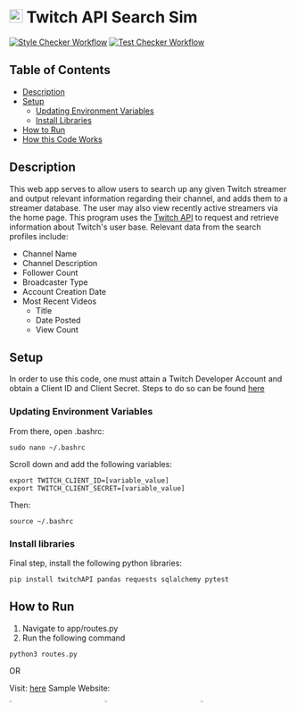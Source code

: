 # <img src="https://upload.wikimedia.org/wikipedia/commons/d/d3/Twitch_Glitch_Logo_Purple.svg" alt="Twitch Icon" width="24"> Twitch API Search Sim
[![Style Checker Workflow](https://github.com/pablo-cs/twitch-api-run/actions/workflows/style.yaml/badge.svg)](https://github.com/pablo-cs/twitch-api-run/actions/workflows/style.yaml)
[![Test Checker Workflow](https://github.com/pablo-cs/twitch-api-run/actions/workflows/tests.yaml/badge.svg)](https://github.com/pablo-cs/twitch-api-run/actions/workflows/tests.yaml)

## Table of Contents
- [Description](#description)
- [Setup](#setup)
  - [Updating Environment Variables](#updating-environment-variables)
  - [Install Libraries](#install-libraries)
- [How to Run](#how-to-run)
- [How this Code Works](#how-this-code-works)

## Description

This web app serves to allow users to search up any given Twitch streamer and
output relevant information regarding their channel, and adds them to a
streamer database. The user may also view recently active streamers via the home page.
This program uses the [Twitch API](https://dev.twitch.tv/docs/api/) to request and retrieve information about Twitch's
user base.
Relevant data from the search profiles include:
* Channel Name
* Channel Description
* Follower Count
* Broadcaster Type
* Account Creation Date
* Most Recent Videos
  * Title
  * Date Posted
  * View Count


## Setup

In order to use this code, one must attain a Twitch Developer Account and obtain a Client ID and Client Secret.
Steps to do so can be found [here](https://dev.twitch.tv/docs/api/get-started/)

### Updating Environment Variables
From there, open .bashrc:


```
sudo nano ~/.bashrc
```

Scroll down and add the following variables:

```
export TWITCH_CLIENT_ID=[variable_value]
export TWITCH_CLIENT_SECRET=[variable_value]
```

Then:

```
source ~/.bashrc
```

### Install libraries
Final step, install the following python libraries:
```
pip install twitchAPI pandas requests sqlalchemy pytest
```

## How to Run

1. Navigate to app/routes.py
2. Run the following command

```
python3 routes.py
```
OR

Visit: [here](http://pcrisostomosuarez.pythonanywhere.com/)
Sample Website:
<div style="display: grid; grid-template-columns: repeat(3, 1fr); grid-gap: 10px;">
  <img src="https://github.com/pablo-cs/twitch-api-run/assets/78839198/d67bca39-5812-4576-9e69-0d380e9fa788" style="display: block; max-width: 100%; height: auto;" width="15%" height="15%">
  <img src="https://github.com/pablo-cs/twitch-api-run/assets/78839198/e475eebf-e44f-4817-a4ef-88adc9323dd7" style="display: block; max-width: 100%; height: auto;" width="15%" height="15%">
  <img src="https://github.com/pablo-cs/twitch-api-run/assets/78839198/019120e6-914e-41c3-a1de-8e61ad9463e4" style="display: block; max-width: 100%; height: auto;" width="15%" height="15%">
 </div>
